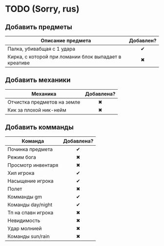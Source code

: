 # TODO (Sorry, rus)
## Добавить предметы
| Описание предмета | Добавлен? |
|----------------|:---------:|
|Палка, убивабщая с 1 удара|✔|
|Кирка, с которой при ломании блок выпадает в креативе|✖|
## Добавить механики
| Механика | Добавлена? |
|----------------|:---------:|
|Отчистка предметов на земле|✖|
|Кик за плохой ник-нейм|✖|
## Добавить комманды
| Команда | Добавлена? |
|----------------|:---------:|
|Починка предмета |✔|
|Режим бога |✖|
|Просмотр инвентаря |✖|
|Хил игрока|✔|
|Насыщение игрока|✔|
|Полет|✖|
|Комманды gm|✔|
|Команды day/night|✔|
|Тп на спавн игрока|✖|
|Невидимость|✖|
|Удар молнией|✖|
|Команды sun/rain|✖|
